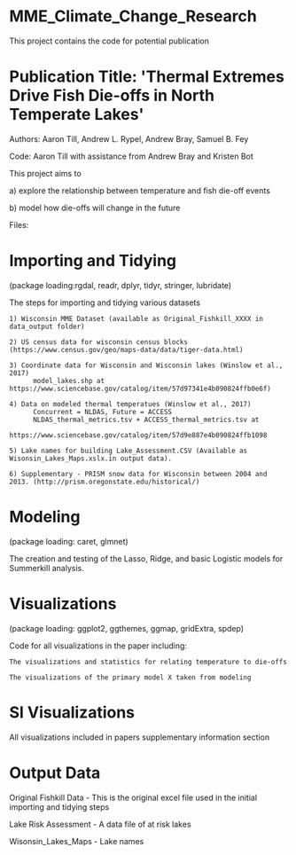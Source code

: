 # MME_Climate_Change_Research

This project contains the code for potential publication

# Publication Title: 'Thermal Extremes Drive Fish Die-offs in North Temperate Lakes'

  Authors: Aaron Till, Andrew L. Rypel, Andrew Bray, Samuel B. Fey
  
  Code: Aaron Till with assistance from Andrew Bray and Kristen Bot
  
This project aims to 
  
  a) explore the relationship between temperature and fish die-off events 
  
  b) model how die-offs will change in the future

Files:

# Importing and Tidying 
(package loading:rgdal, readr, dplyr, tidyr, stringer, lubridate)

  The steps for importing and tidying various datasets
    
    1) Wisconsin MME Dataset (available as Original_Fishkill_XXXX in data_output folder)
    
    2) US census data for wisconsin census blocks (https://www.census.gov/geo/maps-data/data/tiger-data.html)
    
    3) Coordinate data for Wisconsin and Wisconsin lakes (Winslow et al., 2017)
          model_lakes.shp at https://www.sciencebase.gov/catalog/item/57d97341e4b090824ffb0e6f)
    
    4) Data on modeled thermal temperatues (Winslow et al., 2017)  
          Concurrent = NLDAS, Future = ACCESS
          NLDAS_thermal_metrics.tsv + ACCESS_thermal_metrics.tsv at                                   
          https://www.sciencebase.gov/catalog/item/57d9e887e4b090824ffb1098 
    
    5) Lake names for building Lake_Assessment.CSV (Available as Wisonsin_Lakes_Maps.xslx.in output data). 
    
    6) Supplementary - PRISM snow data for Wisconsin between 2004 and 2013. (http://prism.oregonstate.edu/historical/)
    
# Modeling 
(package loading: caret, glmnet)

  The creation and testing of the Lasso, Ridge, and basic Logistic models for Summerkill analysis. 
  
# Visualizations 
(package loading: ggplot2, ggthemes, ggmap, gridExtra, spdep)

  Code for all visualizations in the paper including:
    
    The visualizations and statistics for relating temperature to die-offs
    
    The visualizations of the primary model X taken from modeling
    
# SI Visualizations
  All visualizations included in papers supplementary information section
  

  
# Output Data

  Original Fishkill Data - This is the original excel file used in the initial importing and tidying steps
  
  Lake Risk Assessment - A data file of at risk lakes
  
  Wisonsin_Lakes_Maps - Lake names
  
 
    
